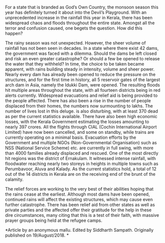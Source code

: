 <!-- TITLE: Zeus' Fury -->
<!-- SUBTITLE: On the severe flooding that devastated Kerala. -->

For a state that is branded as God’s Own Country, the monsoon season this year has definitely turned it about into the Devil’s Playground. With an unprecedented increase in the rainfall this year in Kerala, there has been widespread chaos and floods throughout the entire state. Amongst all the terror and confusion caused, one begets the question. How did this happen?

The rainy season was not unexpected. However, the sheer volume of rainfall has not been seen in decades.  In a state where there exist 42 dams, the government was faced with a dilemma. Should the dams be left closed and risk an even greater catastrophe? Or should a few be opened to release the water that they withheld? In time, the choice to be taken became apparent, with rains building steady in intensity, volume and sheer power. Nearly every dam has already been opened to reduce the pressure on the structures, and for the first time in history, all 5 reservoir gates of the largest arch dam in Asia, namely the Idukki Dam, were opened. The resulting floods hit multiple areas throughout the state, with all fourteen districts being in red alerts currently. Widespread evacuations and relief aid is being provided to the people affected. There has also been a rise in the number of people displaced from their homes, the numbers now surmounting to lakhs. The number of lives lost in this deluge. is also disturbing, with at least 370 dead as per the current statistics available. There have also been high economic losses, with the Kerala Government estimating the losses amounting to nearly 397 crores. All the flights through CIAL (Cochin International Airport Limited) have now been cancelled, and some on standby, while trains are currently operating on a minimal basis. Evacuation efforts by the Government and multiple NGOs (Non-Governmental Organisation) such as NSS (National Service Scheme) etc. are currently in full swing, with more than 4000 families already displaced and rescued. One of the most directly hit regions was the district of Ernakulam. It witnessed intense rainfall, with floodwater reaching nearly two storeys in heights in multiple towns such as Perumbavoor, Aluva and Kalady. As the current statistics hold, a total of 12 out of the 14 districts in Kerala are on the receiving end of the brunt of the calamity. 

The relief forces are working to the very best of their abilities hoping that the rains cease at the earliest. Although most dams have been opened, continued rains will affect the existing structures, which may cause even further catastrophe. There has been relief aid from other states as well as private parties and the affected offer their gratitude for the help in these dire circumstances, many citing that this is a test of their faith, with massive prayer groups being held at the refugee camps. 


*Article by an anonymous mallu. Edited by Siddharth Sampath. Originally published on 19/August/2018. *